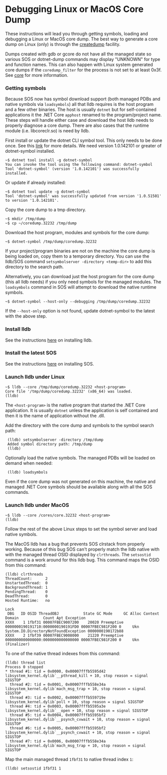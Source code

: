 Debugging Linux or MacOS Core Dump
==================================

These instructions will lead you through getting symbols, loading and debugging a Linux or MacOS core dump. The best way to generate a core dump on Linux (only) is through the [createdump](https://github.com/dotnet/runtime/blob/main/docs/design/coreclr/botr/xplat-minidump-generation.md#configurationpolicy) facility.

Dumps created with gdb or gcore do not have all the managed state so various SOS or dotnet-dump commands may display "UNKNOWN" for type and function names. This can also happen with Linux system generated core dumps if the `coredump_filter` for the process is not set to at least 0x3f. See [core](http://man7.org/linux/man-pages/man5/core.5.html) for more information.

### Getting symbols ###

Because SOS now has symbol download support (both managed PDBs and native symbols via `loadsymbols`) all that lldb requires is the host program and a few other binaries. The host is usually `dotnet` but for self-contained applications it the .NET Core `apphost` renamed to the program/project name. These steps will handle either case and download the host lldb needs to properly diagnose a core dump. There are also cases that the runtime module (i.e. libcoreclr.so) is need by lldb.

First install or update the dotnet CLI symbol tool. This only needs to be done once. See this [link](https://github.com/dotnet/symstore/tree/main/src/dotnet-symbol#install) for more details. We need version 1.0.142101 or greater of dotnet-symbol installed.

    ~$ dotnet tool install -g dotnet-symbol
    You can invoke the tool using the following command: dotnet-symbol
    Tool 'dotnet-symbol' (version '1.0.142101') was successfully installed.

Or update if already installed:

    ~$ dotnet tool update -g dotnet-symbol
    Tool 'dotnet-symbol' was successfully updated from version '1.0.51501' to version '1.0.142101'.

Copy the core dump to a tmp directory.

    ~$ mkdir /tmp/dump
    ~$ cp ~/coredump.32232 /tmp/dump

Download the host program, modules and symbols for the core dump:

    ~$ dotnet-symbol /tmp/dump/coredump.32232

If your project/program binaries are not on the machine the core dump is being loaded on, copy them to a temporary directory. You can use the lldb/SOS command `setsymbolserver -directory <temp-dir>` to add this directory to the search path.

Alternatively, you can download just the host program for the core dump (this all lldb needs) if you only need symbols for the managed modules. The `loadsymbols` command in SOS will attempt to download the native runtime symbols.

    ~$ dotnet-symbol --host-only --debugging /tmp/dump/coredump.32232

If the `--host-only` option is not found, update dotnet-symbol to the latest with the above step.

### Install lldb ###

See the instructions [here](sos.md#getting-lldb) on installing lldb.

### Install the latest SOS ###

See the instructions [here](sos.md#installing-sos) on installing SOS.

### Launch lldb under Linux ###

    ~$ lldb --core /tmp/dump/coredump.32232 <host-program>
    Core file '/tmp/dump/coredump.32232' (x86_64) was loaded.
    (lldb)

The `<host-program>` is the native program that started the .NET Core application. It is usually `dotnet` unless the application is self contained and then it is the name of application without the .dll.

Add the directory with the core dump and symbols to the symbol search path:

     (lldb) setsymbolserver -directory /tmp/dump
     Added symbol directory path: /tmp/dump
     (lldb)

Optionally load the native symbols. The managed PDBs will be loaded on demand when needed:

     (lldb) loadsymbols

Even if the core dump was not generated on this machine, the native and managed .NET Core symbols should be available along with all the SOS commands.

### Launch lldb under MacOS ###

    ~$ lldb --core /cores/core.32232 <host-program>
    (lldb)

Follow the rest of the above Linux steps to set the symbol server and load native symbols.

The MacOS lldb has a bug that prevents SOS clrstack from properly working. Because of this bug SOS can't properly match the lldb native with with the managed thread OSID displayed by `clrthreads`. The `setsostid` command is a work around for this lldb bug. This command maps the OSID from this command:

```
(lldb) clrthreads
ThreadCount:      2
UnstartedThread:  0
BackgroundThread: 1
PendingThread:    0
DeadThread:       0
Hosted Runtime:   no
                                                                                                        Lock
 DBG   ID OSID ThreadOBJ           State GC Mode     GC Alloc Context                  Domain           Count Apt Exception
XXXX    1 1fbf31 00007FBEC9007200    20020 Preemptive  0000000190191710:0000000190191FD0 00007FBEC981F200 0     Ukn System.IO.DirectoryNotFoundException 0000000190172b88
XXXX    2 1fbf39 00007FBEC9008000    21220 Preemptive  0000000000000000:0000000000000000 00007FBEC981F200 0     Ukn (Finalizer)
```
To one of the native thread indexes from this command:

```
(lldb) thread list
Process 0 stopped
* thread #1: tid = 0x0000, 0x00007fffb5595d42 libsystem_kernel.dylib`__pthread_kill + 10, stop reason = signal SIGSTOP
  thread #2: tid = 0x0001, 0x00007fffb558e34a libsystem_kernel.dylib`mach_msg_trap + 10, stop reason = signal SIGSTOP
  thread #3: tid = 0x0002, 0x00007fffb559719e libsystem_kernel.dylib`poll + 10, stop reason = signal SIGSTOP
  thread #4: tid = 0x0003, 0x00007fffb5595a3e libsystem_kernel.dylib`__open + 10, stop reason = signal SIGSTOP
  thread #5: tid = 0x0004, 0x00007fffb5595bf2 libsystem_kernel.dylib`__psynch_cvwait + 10, stop reason = signal SIGSTOP
  thread #6: tid = 0x0005, 0x00007fffb5595bf2 libsystem_kernel.dylib`__psynch_cvwait + 10, stop reason = signal SIGSTOP
  thread #7: tid = 0x0006, 0x00007fffb558e34a libsystem_kernel.dylib`mach_msg_trap + 10, stop reason = signal SIGSTOP
```

Map the main managed thread `1fbf31` to native thread index `1`:

```
(lldb) setsostid 1fbf31 1
```
